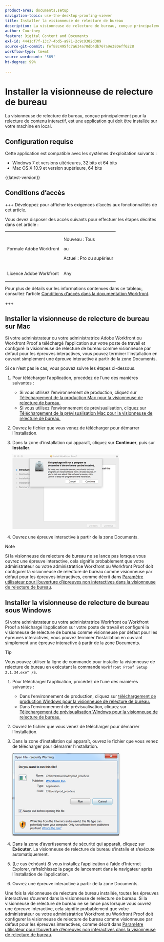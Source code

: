 ```yaml
---
product-area: documents;setup
navigation-topic: use-the-desktop-proofing-viewer
title: Installer la visionneuse de relecture de bureau
description: La visionneuse de relecture de bureau, conçue principalement pour la relecture de contenu interactif, est une application qui doit être installée sur votre machine en local.
author: Courtney
feature: Digital Content and Documents
exl-id: 4441cf7f-13c7-4bd5-a971-2c9c0302d309
source-git-commit: fef88c495fc7a634a70db4db767a9e380eff6228
workflow-type: tm+mt
source-wordcount: '569'
ht-degree: 99%

---
```


# Installer la visionneuse de relecture de bureau

<!--Audited: 12/2023-->

La visionneuse de relecture de bureau, conçue principalement pour la relecture de contenu interactif, est une application qui doit être installée sur votre machine en local.

## Configuration requise

Cette application est compatible avec les systèmes d’exploitation suivants :

* Windows 7 et versions ultérieures, 32 bits et 64 bits
* Mac OS X 10.9 et version supérieure, 64 bits

{{latest-version}}

## Conditions d’accès

+++ Développez pour afficher les exigences d’accès aux fonctionnalités de cet article.

Vous devez disposer des accès suivants pour effectuer les étapes décrites dans cet article :

<table style="table-layout:auto"> 
 <col> 
 <col> 
 <tbody> 
  <tr> 
   <td role="rowheader">Formule Adobe Workfront</td> 
   <td> <p>Nouveau : Tous</p> <p>ou</p> <p>Actuel : Pro ou supérieur</p> </td> 
  </tr> 
  <tr> 
   <td role="rowheader">Licence Adobe Workfront</td> 
   <td> <p>Any</p></td> 
  </tr> 
 </tbody> 
</table>

Pour plus de détails sur les informations contenues dans ce tableau, consultez l’article [Conditions d’accès dans la documentation Workfront](/help/quicksilver/administration-and-setup/add-users/access-levels-and-object-permissions/access-level-requirements-in-documentation.md).

+++



## Installer la visionneuse de relecture de bureau sur Mac

Si votre administrateur ou votre administratrice Adobe Workfront ou Workfront Proof a téléchargé l’application sur votre poste de travail et configuré la visionneuse de relecture de bureau comme visionneuse par défaut pour les épreuves interactives, vous pouvez terminer l’installation en ouvrant simplement une épreuve interactive à partir de la zone Documents.

Si ce n’est pas le cas, vous pouvez suivre les étapes ci-dessous.

1. Pour télécharger l’application, procédez de l’une des manières suivantes :

   * Si vous utilisez l’environnement de production, cliquez sur [Téléchargement de la production Mac pour la visionneuse de relecture de bureau.](https://assets.proofhq.com/nativeviewer/desktop_viewer/Workfront+Proof-2.1.36.pkg)
   * Si vous utilisez l’environnement de prévisualisation, cliquez sur [Téléchargement de la prévisualisation Mac pour la visionneuse de relecture de bureau.](https://assets.preview.proofhq.com/nativeviewer/desktop_viewer/Workfront+Proof+Preview-2.1.36.pkg)

1. Ouvrez le fichier que vous venez de télécharger pour démarrer l’installation.
1. Dans la zone d’installation qui apparaît, cliquez sur **Continuer**, puis sur **Installer**.

   ![00000776.png](assets/00000776-350x244.png)

1. Ouvrez une épreuve interactive à partir de la zone Documents.

>[!NOTE]
>
>Si la visionneuse de relecture de bureau ne se lance pas lorsque vous ouvrez une épreuve interactive, cela signifie probablement que votre administrateur ou votre administratrice Workfront ou Workfront Proof doit configurer la visionneuse de relecture de bureau comme visionneuse par défaut pour les épreuves interactives, comme décrit dans [Paramètre utilisateur pour l’ouverture d’épreuves non interactives dans la visionneuse de relecture de bureau](../../../workfront-proof/wp-work-proofsfiles/review-proofs-dpv/destop-proofing-viewer.md#user-setting-for-opening-non-interactive-proofs-in-the-desktop-proofing-viewer).

## Installer la visionneuse de relecture de bureau sous Windows

Si votre administrateur ou votre administratrice Workfront ou Workfront Proof a téléchargé l’application sur votre poste de travail et configuré la visionneuse de relecture de bureau comme visionneuse par défaut pour les épreuves interactives, vous pouvez terminer l’installation en ouvrant simplement une épreuve interactive à partir de la zone Documents.

>[!TIP]
>
>Vous pouvez utiliser la ligne de commande pour installer la visionneuse de relecture de bureau en exécutant la commande `Workfront Proof Setup 2.1.34.exe" /S`.

1. Pour télécharger l’application, procédez de l’une des manières suivantes :

   * Dans l’environnement de production, cliquez sur [téléchargement de production Windows pour la visionneuse de relecture de bureau.](https://assets.proofhq.com/nativeviewer/desktop_viewer/Workfront+Proof+Setup+2.1.37.exe)
   * Dans l’environnement de prévisualisation, cliquez sur [Téléchargement de prévisualisation Windows pour la visionneuse de relecture de bureau.](https://assets.preview.proofhq.com/nativeviewer/desktop_viewer/Workfront+Proof+Preview+Setup+2.1.37.exe)

1. Ouvrez le fichier que vous venez de télécharger pour démarrer l’installation.
1. Dans la zone d’installation qui apparaît, ouvrez le fichier que vous venez de télécharger pour démarrer l’installation.

   ![Screen_Shot_2018-05-02_at_10.56.55_AM.png](assets/screen-shot-2018-05-02-at-10.56.55-am-350x271.png)

1. Dans la zone d’avertissement de sécurité qui apparaît, cliquez sur **Exécuter**. La visionneuse de relecture de bureau s’installe et s’exécute automatiquement.
1. (Le cas échéant) Si vous installez l’application à l’aide d’Internet Explorer, rafraîchissez la page de lancement dans le navigateur après l’installation de l’application.
1. Ouvrez une épreuve interactive à partir de la zone Documents.

Une fois la visionneuse de relecture de bureau installée, toutes les épreuves interactives s’ouvrent dans la visionneuse de relecture de bureau. Si la visionneuse de relecture de bureau ne se lance pas lorsque vous ouvrez une épreuve interactive, cela signifie probablement que votre administrateur ou votre administratrice Workfront ou Workfront Proof doit configurer la visionneuse de relecture de bureau comme visionneuse par défaut pour les épreuves interactives, comme décrit dans [Paramètre utilisateur pour l’ouverture d’épreuves non interactives dans la visionneuse de relecture de bureau](../../../workfront-proof/wp-work-proofsfiles/review-proofs-dpv/destop-proofing-viewer.md#user-setting-for-launching-non-interactive-proofs).
